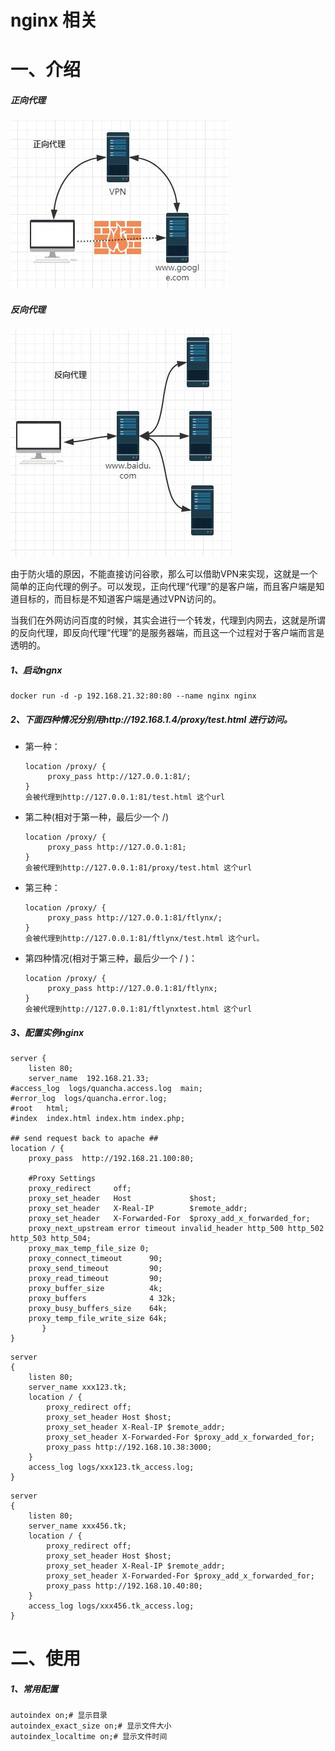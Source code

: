 # nginx 相关

# 一、介绍

##### 正向代理

![forward_proxy](../../imgs/forward_proxy.jpg)

##### 反向代理

![reverse_proxy](../../imgs/reverse_proxy.jpg)

由于防火墙的原因，不能直接访问谷歌，那么可以借助VPN来实现，这就是一个简单的正向代理的例子。可以发现，正向代理“代理”的是客户端，而且客户端是知道目标的，而目标是不知道客户端是通过VPN访问的。

当我们在外网访问百度的时候，其实会进行一个转发，代理到内网去，这就是所谓的反向代理，即反向代理“代理”的是服务器端，而且这一个过程对于客户端而言是透明的。

##### 1、启动ngnx

```
docker run -d -p 192.168.21.32:80:80 --name nginx nginx
```

##### 2、下面四种情况分别用http://192.168.1.4/proxy/test.html 进行访问。

- 第一种：

  ```
  location /proxy/ {
       proxy_pass http://127.0.0.1:81/;
  }
  会被代理到http://127.0.0.1:81/test.html 这个url
  ```

- 第二种(相对于第一种，最后少一个 /)

  ```
  location /proxy/ {
       proxy_pass http://127.0.0.1:81;
  }
  会被代理到http://127.0.0.1:81/proxy/test.html 这个url
  ```

- 第三种：

  ```
  location /proxy/ {
       proxy_pass http://127.0.0.1:81/ftlynx/;
  }
  会被代理到http://127.0.0.1:81/ftlynx/test.html 这个url。
  ```

- 第四种情况(相对于第三种，最后少一个 / )：

  ```
  location /proxy/ {
       proxy_pass http://127.0.0.1:81/ftlynx;
  }
  会被代理到http://127.0.0.1:81/ftlynxtest.html 这个url
  ```

##### 3、配置实例nginx

```
server {
    listen 80;
    server_name  192.168.21.33;
#access_log  logs/quancha.access.log  main;
#error_log  logs/quancha.error.log;
#root   html;
#index  index.html index.htm index.php;

## send request back to apache ##
location / {
    proxy_pass  http://192.168.21.100:80;

    #Proxy Settings
    proxy_redirect     off;
    proxy_set_header   Host             $host;
    proxy_set_header   X-Real-IP        $remote_addr;
    proxy_set_header   X-Forwarded-For  $proxy_add_x_forwarded_for;
    proxy_next_upstream error timeout invalid_header http_500 http_502 http_503 http_504;
    proxy_max_temp_file_size 0;
    proxy_connect_timeout      90;
    proxy_send_timeout         90;
    proxy_read_timeout         90;
    proxy_buffer_size          4k;
    proxy_buffers              4 32k;
    proxy_busy_buffers_size    64k;
    proxy_temp_file_write_size 64k;
       }
}
```

```
server
{
    listen 80;
    server_name xxx123.tk;
    location / {
        proxy_redirect off;
        proxy_set_header Host $host;
        proxy_set_header X-Real-IP $remote_addr;
        proxy_set_header X-Forwarded-For $proxy_add_x_forwarded_for;
        proxy_pass http://192.168.10.38:3000;
    }
    access_log logs/xxx123.tk_access.log;
}
```

```
server
{
    listen 80;
    server_name xxx456.tk;
    location / {
        proxy_redirect off;
        proxy_set_header Host $host;
        proxy_set_header X-Real-IP $remote_addr;
        proxy_set_header X-Forwarded-For $proxy_add_x_forwarded_for;
        proxy_pass http://192.168.10.40:80;
    }
    access_log logs/xxx456.tk_access.log;
}
```

# 二、使用

##### 1、常用配置

```
autoindex on;# 显示目录
autoindex_exact_size on;# 显示文件大小
autoindex_localtime on;# 显示文件时间
```

